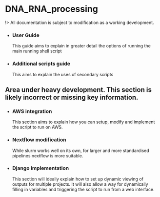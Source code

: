 # DNA_RNA_processing

!> All documentation is subject to modification as a working development.

- ### User Guide
  This guide aims to explain in greater detail the options of running the main running shell script

- ### Additional scripts guide
  This aims to explain the uses of secondary scripts


## Area under heavy development. This section is likely incorrect or missing key information.
- ### AWS integration
  This section aims to explain how you can setup, modify and implement the script to run on AWS.

- ### Nextflow modification
  While slurm works well on its own, for larger and more standardised pipelines nextflow is more suitable.

- ### Django implementation
  This section will ideally explain how to set up dynamic viewing of outputs for multiple projects.
  It will also allow a way for dynamically filling in variables and triggering the script to run from a web interface.
